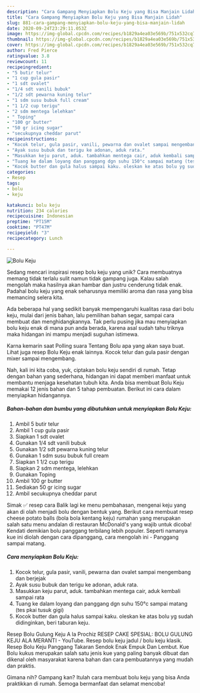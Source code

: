 ```yaml
---
description: "Cara Gampang Menyiapkan Bolu Keju yang Bisa Manjain Lidah"
title: "Cara Gampang Menyiapkan Bolu Keju yang Bisa Manjain Lidah"
slug: 881-cara-gampang-menyiapkan-bolu-keju-yang-bisa-manjain-lidah
date: 2020-09-24T23:29:11.053Z
image: https://img-global.cpcdn.com/recipes/b1829a4ea03e569b/751x532cq70/bolu-keju-foto-resep-utama.jpg
thumbnail: https://img-global.cpcdn.com/recipes/b1829a4ea03e569b/751x532cq70/bolu-keju-foto-resep-utama.jpg
cover: https://img-global.cpcdn.com/recipes/b1829a4ea03e569b/751x532cq70/bolu-keju-foto-resep-utama.jpg
author: Fred Pierce
ratingvalue: 3.8
reviewcount: 11
recipeingredient:
- "5 butir telur"
- "1 cup gula pasir"
- "1 sdt ovalet"
- "1/4 sdt vanili bubuk"
- "1/2 sdt pewarna kuning telur"
- "1 sdm susu bubuk full cream"
- "1 1/2 cup terigu"
- "2 sdm mentega lelehkan"
- " Toping"
- "100 gr butter"
- "50 gr icing sugar"
- "secukupnya cheddar parut"
recipeinstructions:
- "Kocok telur, gula pasir, vanili, pewarna dan ovalet sampai mengembang dan berjejak"
- "Ayak susu bubuk dan terigu ke adonan, aduk rata."
- "Masukkan keju parut, aduk. tambahkan mentega cair, aduk kembali sampai rata"
- "Tuang ke dalam loyang dan panggang dgn suhu 150°c sampai matang (tes pkai tusuk gigi)"
- "Kocok butter dan gula halus sampai kaku. oleskan ke atas bolu yg sudah didinginkan, beri taburan keju."
categories:
- Resep
tags:
- bolu
- keju

katakunci: bolu keju 
nutrition: 234 calories
recipecuisine: Indonesian
preptime: "PT15M"
cooktime: "PT47M"
recipeyield: "3"
recipecategory: Lunch

---
```



![Bolu Keju](https://img-global.cpcdn.com/recipes/b1829a4ea03e569b/751x532cq70/bolu-keju-foto-resep-utama.jpg)

Sedang mencari inspirasi resep bolu keju yang unik? Cara membuatnya memang tidak terlalu sulit namun tidak gampang juga. Kalau salah mengolah maka hasilnya akan hambar dan justru cenderung tidak enak. Padahal bolu keju yang enak seharusnya memiliki aroma dan rasa yang bisa memancing selera kita.

Ada beberapa hal yang sedikit banyak mempengaruhi kualitas rasa dari bolu keju, mulai dari jenis bahan, lalu pemilihan bahan segar, sampai cara membuat dan menghidangkannya. Tak perlu pusing jika mau menyiapkan bolu keju enak di mana pun anda berada, karena asal sudah tahu triknya maka hidangan ini mampu menjadi suguhan istimewa.

Karna kemarin saat Polling suara Tentang Bolu apa yang akan saya buat. Lihat juga resep Bolu Keju enak lainnya. Kocok telur dan gula pasir dengan mixer sampai mengembang.


Nah, kali ini kita coba, yuk, ciptakan bolu keju sendiri di rumah. Tetap dengan bahan yang sederhana, hidangan ini dapat memberi manfaat untuk membantu menjaga kesehatan tubuh kita. Anda bisa membuat Bolu Keju memakai 12 jenis bahan dan 5 tahap pembuatan. Berikut ini cara dalam menyiapkan hidangannya.

<!--inarticleads1-->

##### Bahan-bahan dan bumbu yang dibutuhkan untuk menyiapkan Bolu Keju:

1. Ambil 5 butir telur
1. Ambil 1 cup gula pasir
1. Siapkan 1 sdt ovalet
1. Gunakan 1/4 sdt vanili bubuk
1. Gunakan 1/2 sdt pewarna kuning telur
1. Gunakan 1 sdm susu bubuk full cream
1. Siapkan 1 1/2 cup terigu
1. Siapkan 2 sdm mentega, lelehkan
1. Gunakan  Toping
1. Ambil 100 gr butter
1. Sediakan 50 gr icing sugar
1. Ambil secukupnya cheddar parut


Simak ✅ resep cara Balik lagi ke menu pembahasan, mengenai keju yang akan di olah menjadi bolu dengan bentuk yang. Berikut cara membuat resep cheese potato balls (bola bola kentang keju) rumahan yang merupakan salah satu menu andalan di restauran McDonald&#39;s yang wajib untuk dicoba! Kendati demikian bolu panggang terbilang lebih populer. Seperti namanya kue ini diolah dengan cara dipanggang, cara mengolah ini - Panggang sampai matang. 

<!--inarticleads2-->

##### Cara menyiapkan Bolu Keju:

1. Kocok telur, gula pasir, vanili, pewarna dan ovalet sampai mengembang dan berjejak
1. Ayak susu bubuk dan terigu ke adonan, aduk rata.
1. Masukkan keju parut, aduk. tambahkan mentega cair, aduk kembali sampai rata
1. Tuang ke dalam loyang dan panggang dgn suhu 150°c sampai matang (tes pkai tusuk gigi)
1. Kocok butter dan gula halus sampai kaku. oleskan ke atas bolu yg sudah didinginkan, beri taburan keju.


Resep Bolu Gulung Keju A la Prochiz RESEP CAKE SPESIAL: BOLU GULUNG KEJU ALA MERANTI - YouTube. Resep bolu keju jadul / bolu keju klasik. Resep Bolu Keju Panggang Takaran Sendok Enak Empuk Dan Lembut. Kue Bolu kukus merupakan salah satu jenis kue yang paling banyak dibuat dan dikenal oleh masyarakat karena bahan dan cara pembuatannya yang mudah dan praktis. 

Gimana nih? Gampang kan? Itulah cara membuat bolu keju yang bisa Anda praktikkan di rumah. Semoga bermanfaat dan selamat mencoba!
